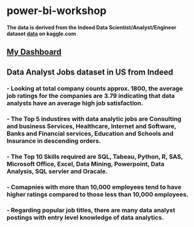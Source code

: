 # power-bi-workshop
#### The data is derived from the Indeed Data Scientist/Analyst/Engineer dataset [data](https://www.kaggle.com/elroyggj/indeed-dataset-data-scientistanalystengineer) on kaggle.com

## [My Dashboard](https://app.powerbi.com/view?r=eyJrIjoiYzBmYzU0YzctNjJjYy00ODExLWIwMDQtODdiOTFkNWZjNTg4IiwidCI6IjEwMWRhNTg3LTE4NDMtNGY1Mi04YjhhLTE3YjA2OWM2NmQzMyIsImMiOjJ9&pageName=ReportSection)

## Data Analyst Jobs dataset in US from Indeed 

### - Looking at total company counts approx. 1800, the average job ratings for the companies are 3.79 indicating that data analysts have an average high job satisfaction. 

### - The Top 5 industires with data analytic jobs are Consulting and business Services, Healthcare, Internet and Software, Banks and Financial services, Education and Schools and Insurance in descending orders.

### - The Top 10 Skills required are SQL, Tabeau, Python, R, SAS, Microsoft Office, Excel, Data Mining, Powerpoint, Data Analysis, SQL servier and Oracale. 

### - Comapnies with more than 10,000 employees tend to have higher ratings compared to those less than 10,000 employees. 

### - Regarding popular job titles, there are many data analyst postings with entry level knowledge of data analytics.   
